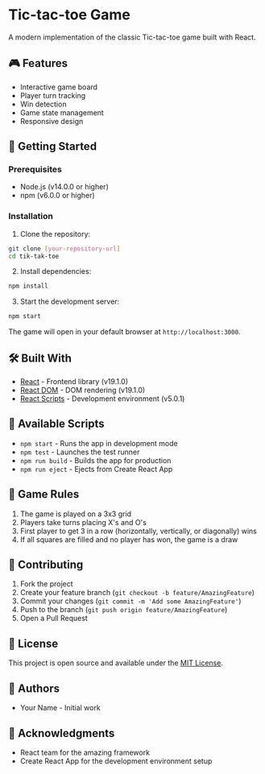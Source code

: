 # Tic-tac-toe Game
 
A modern implementation of the classic Tic-tac-toe game built with React.

## 🎮 Features

- Interactive game board
- Player turn tracking
- Win detection
- Game state management
- Responsive design

## 🚀 Getting Started

### Prerequisites

- Node.js (v14.0.0 or higher)
- npm (v6.0.0 or higher)

### Installation

1. Clone the repository:
```bash
git clone [your-repository-url]
cd tik-tak-toe
```

2. Install dependencies:
```bash
npm install
```

3. Start the development server:
```bash
npm start
```

The game will open in your default browser at `http://localhost:3000`.

## 🛠️ Built With

- [React](https://reactjs.org/) - Frontend library (v19.1.0)
- [React DOM](https://reactjs.org/docs/react-dom.html) - DOM rendering (v19.1.0)
- [React Scripts](https://create-react-app.dev/) - Development environment (v5.0.1)

## 📝 Available Scripts

- `npm start` - Runs the app in development mode
- `npm test` - Launches the test runner
- `npm run build` - Builds the app for production
- `npm run eject` - Ejects from Create React App

## 🎯 Game Rules

1. The game is played on a 3x3 grid
2. Players take turns placing X's and O's
3. First player to get 3 in a row (horizontally, vertically, or diagonally) wins
4. If all squares are filled and no player has won, the game is a draw

## 🤝 Contributing

1. Fork the project
2. Create your feature branch (`git checkout -b feature/AmazingFeature`)
3. Commit your changes (`git commit -m 'Add some AmazingFeature'`)
4. Push to the branch (`git push origin feature/AmazingFeature`)
5. Open a Pull Request

## 📄 License

This project is open source and available under the [MIT License](LICENSE).

## 👥 Authors

- Your Name - Initial work

## 🙏 Acknowledgments

- React team for the amazing framework
- Create React App for the development environment setup 
